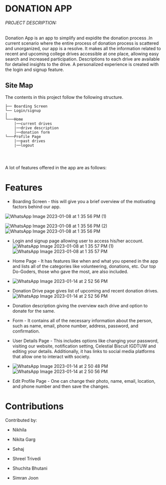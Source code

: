 
# DONATION APP

<h6> PROJECT DESCRIPTION: </h6>
Donation App is an app to simplify and expidite the donation process .In current scenario where the entire process of donation process is scattered and unorganized, our app is a resolve. It makes all the information related to recent and upcoming college drives accessible at one place, allowing easy search and increased participation.
Descriptions to each drive are available for detailed insights to the drive. A personalized experience is created with the login and signup feature.



## Site Map
The contents in this project follow the following structure.

```
├── Boarding Screen
└── Login/signup
│
└───Home
    |──current drives
    |──drive description
    │──donation form
└───Profile Page
    |──past drives
    |──logout

    
  

```


A lot of features offered in the app are as follows:
# Features

* Boarding Screen - this will give you a brief overview of the motivating factors behind our app.    

 ![WhatsApp Image 2023-01-08 at 1 35 56 PM (1)](https://user-images.githubusercontent.com/94682086/212464581-033ca5a7-2711-4b83-98a4-787b8adda823.jpeg)

![WhatsApp Image 2023-01-08 at 1 35 56 PM (2)](https://user-images.githubusercontent.com/94682086/212464589-c2ee37f4-e99f-4c98-bbdd-61b34bc3793e.jpeg)
![WhatsApp Image 2023-01-08 at 1 35 56 PM](https://user-images.githubusercontent.com/94682086/212464594-2d638e54-4e27-4ba2-a50a-674193b8c473.jpeg)

* Login and signup page allowing user to access his/her account.
![WhatsApp Image 2023-01-08 at 1 35 57 PM (1)](https://user-images.githubusercontent.com/94682086/212465859-636a347d-cee5-4ea7-a1ef-bf27b66ea5b9.jpeg)
![WhatsApp Image 2023-01-08 at 1 35 57 PM](https://user-images.githubusercontent.com/94682086/212465881-c6f45490-6fb2-41a9-938c-8cff241b7c6e.jpeg)


* Home Page - It has features like when and what you opened in the app and lists all of the categories like volunteering, donations, etc. Our top Do-Goders, those who gave the most, are also included.       
* ![WhatsApp Image 2023-01-14 at 2 52 56 PM](https://user-images.githubusercontent.com/94682086/212465914-bf781465-58f0-4b90-9f36-8d53f97c70ad.jpeg)
                                    

* Donation Drive page gives list of upcoming and recent donation drives.
![WhatsApp Image 2023-01-14 at 2 52 56 PM](https://user-images.githubusercontent.com/94682086/212465901-5a86ae99-51ba-4f25-a5bb-ee3b9ebcb855.jpeg)

* Donation description giving the overview each drive and option to donate for the same.        
                                    
* Form - It contains all of the necessary information about the person, such as name, email, phone number, address, password, and confirmation.        
* User Details Page - This includes options like changing your password, visiting our website, notification setting, Celestial Biscuit IGDTUW and editing your details. Additionally, it has links to social media platforms that allow one to interact with society.    

* ![WhatsApp Image 2023-01-14 at 2 50 48 PM](https://user-images.githubusercontent.com/94682086/212466337-a53727b5-7aa1-4855-9aa0-e67b968e13f4.jpeg)
![WhatsApp Image 2023-01-14 at 2 50 56 PM](https://user-images.githubusercontent.com/94682086/212466355-e721abe4-3160-4f93-9cfe-f6762de41c91.jpeg)


* Edit Profile Page - One can change their photo, name, email, location, and phone number and then save the changes.

# Contributions
Contributed by:
* Nikhila 

* Nikita Garg

* Sehaj

* Shreel Trivedi

* Shuchita Bhutani

* Simran Joon



